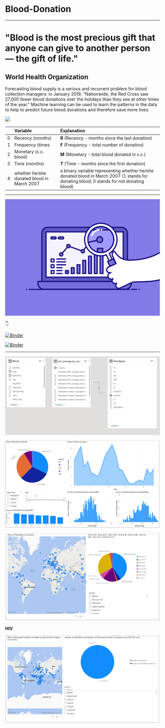 # Blood-Donation

---------------

# "Blood is the most precious gift that anyone can give to another person — the gift of life."

## World Health Organization

 Forecasting blood supply is a serious and recurrent problem for blood collection managers: in January 2019, "Nationwide, the Red Cross saw 27,000 fewer blood donations over the holidays than they see at other times of the year." Machine learning can be used to learn the patterns in the data to help to predict future blood donations and therefore save more lives.



<img src=https://nbs.gov.gh/storage/2021/10/blood-donation2.gif  />

<!-- ![img](images/gif.gif) -->





|     | Variable                                   | Explanation                                                                                                                              |
| --: | :----------------------------------------- | :--------------------------------------------------------------------------------------------------------------------------------------- |
|   0 | Recency (months)                           | **R** (Recency - months since the last donation)                                                                                             |
|   1 | Frequency (times                           | **F** (Frequency - total number of donation)                                                                                                 |
|   2 | Monetary (c.c. blood)                      | **M** (Monetary - total blood donated in c.c.)                                                                                               |
|   3 | Time (months)                              | **T** (Time - months since the first donation)                                                                                               |
|   4 | whether he/she donated blood in March 2007 | a binary variable representing whether he/she donated blood in March 2007 (1 stands for donating blood; 0 stands for not donating blood) |

__________________


![img](img/gif.gif)

:point_down:

[![Binder](https://mybinder.org/badge_logo.svg)](https://mybinder.org/v2/gh/HarounTheGreat/Blood-Donation/main?filepath=index.ipynb)

[![Binder](https://mybinder.org/badge_logo.svg)](https://mybinder.org/v2/gh/HarounTheGreat/Blood-Donation/main?filepath=notebook.ipynb)

__________________

![img](img/Data.PNG)

![img](img/p1.PNG)

![img](img/p2.PNG)

**HIV**

![img](img/p3.PNG)